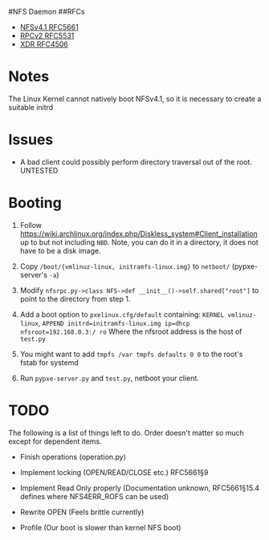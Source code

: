 #NFS Daemon
##RFCs
- [NFSv4.1 RFC5661](https://tools.ietf.org/html/rfc5661)
- [RPCv2 RFC5531](https://tools.ietf.org/html/rfc5531)
- [XDR RFC4506](https://tools.ietf.org/html/rfc4506)

# Notes
The Linux Kernel cannot natively boot NFSv4.1, so it is necessary to create
a suitable initrd

# Issues

* A bad client could possibly perform directory traversal out of the root.
  UNTESTED

# Booting

1. Follow
   https://wiki.archlinux.org/index.php/Diskless_system#Client_installation
   up to but not including `NBD`. Note, you can do it in a directory, it
   does not have to be a disk image.

2. Copy `/boot/{vmlinuz-linux, initramfs-linux.img}` to `netboot/` (pypxe-server's `-a`)

3. Modify `nfsrpc.py->class NFS->def __init__()->self.shared["root"]` to point to
   the directory from step 1.

4. Add a boot option to  `pxelinux.cfg/default` containing:
    `KERNEL vmlinuz-linux`, `APPEND initrd=initramfs-linux.img ip=dhcp nfsroot=192.168.0.3:/ ro`
    Where the nfsroot address is the host of `test.py`

5. You might want to add `tmpfs /var tmpfs defaults 0 0` to the root's
   fstab for systemd

5. Run `pypxe-server.py` and `test.py`, netboot your client.

# TODO
The following is a list of things left to do. Order doesn't matter so much
except for dependent items.

* Finish operations (operation.py)

* Implement locking (OPEN/READ/CLOSE etc.) RFC5661§9

* Implement Read Only properly (Documentation unknown, RFC5661§15.4 defines where
  NFS4ERR_ROFS can be used)

* Rewrite OPEN (Feels brittle currently)

* Profile (Our boot is slower than kernel NFS boot)
